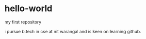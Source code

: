 # hello-world
my first repository


i pursue b.tech in cse at nit warangal and is keen on learning github.

